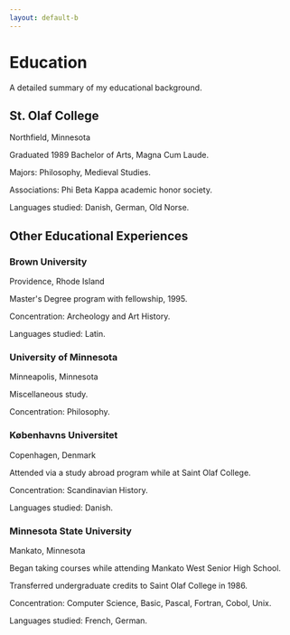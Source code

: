 ```yaml
---
layout: default-b
---
```


# Education

A detailed summary of my educational background.

## St. Olaf College

Northfield, Minnesota

Graduated 1989 Bachelor of Arts, Magna Cum Laude.

Majors: Philosophy, Medieval Studies.

Associations: Phi Beta Kappa academic honor society.

Languages studied: Danish, German, Old Norse.

## Other Educational Experiences

### Brown University

Providence, Rhode Island

Master's Degree program with fellowship, 1995.

Concentration: Archeology and Art History.

Languages studied: Latin.

### University of Minnesota

Minneapolis, Minnesota

Miscellaneous study.

Concentration: Philosophy.

### Københavns Universitet

Copenhagen, Denmark

Attended via a study abroad program while at Saint Olaf College.

Concentration: Scandinavian History.

Languages studied: Danish.

### Minnesota State University

Mankato, Minnesota

Began taking courses while attending Mankato West Senior High School.

Transferred undergraduate credits to Saint Olaf College in 1986.

Concentration: Computer Science, Basic, Pascal, Fortran, Cobol, Unix.

Languages studied: French, German.
